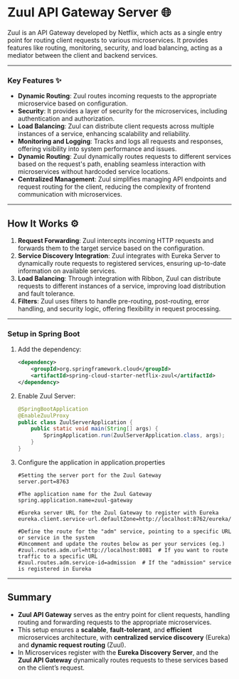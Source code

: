 # **Zuul API Gateway Server** 🌐

Zuul is an API Gateway developed by Netflix, which acts as a single entry point for routing client requests to various microservices. It provides features like routing, monitoring, security, and load balancing, acting as a mediator between the client and backend services.

---

### **Key Features** ✨ 
- **Dynamic Routing**: Zuul routes incoming requests to the appropriate microservice based on configuration.
- **Security**: It provides a layer of security for the microservices, including authentication and authorization.
- **Load Balancing**: Zuul can distribute client requests across multiple instances of a service, enhancing scalability and reliability.
- **Monitoring and Logging**: Tracks and logs all requests and responses, offering visibility into system performance and issues.
- **Dynamic Routing**: Zuul dynamically routes requests to different services based on the request's path, enabling seamless interaction with microservices without hardcoded service locations.
- **Centralized Management**: Zuul simplifies managing API endpoints and request routing for the client, reducing the complexity of frontend communication with microservices.

---

## How It Works ⚙️ 
1. **Request Forwarding**: Zuul intercepts incoming HTTP requests and forwards them to the target service based on the configuration.
2. **Service Discovery Integration**: Zuul integrates with Eureka Server to dynamically route requests to registered services, ensuring up-to-date information on available services.
3. **Load Balancing**: Through integration with Ribbon, Zuul can distribute requests to different instances of a service, improving load distribution and fault tolerance.
4. **Filters**: Zuul uses filters to handle pre-routing, post-routing, error handling, and security logic, offering flexibility in request processing.

---

### **Setup in Spring Boot**
1. Add the dependency:
   ```xml
   <dependency>
       <groupId>org.springframework.cloud</groupId>
       <artifactId>spring-cloud-starter-netflix-zuul</artifactId>
   </dependency>
   ```
2. Enable Zuul Server:
   ```java
   @SpringBootApplication
   @EnableZuulProxy
   public class ZuulServerApplication {
       public static void main(String[] args) {
           SpringApplication.run(ZuulServerApplication.class, args);
       }
   }
   ```
3. Configure the application in application.properties
   
    ```
    #Setting the server port for the Zuul Gateway
    server.port=8763
    
    #The application name for the Zuul Gateway
    spring.application.name=zuul-gateway
    
    #Eureka server URL for the Zuul Gateway to register with Eureka
    eureka.client.service-url.defaultZone=http://localhost:8762/eureka/
    
    #Define the route for the "adm" service, pointing to a specific URL or service in the system
    #Uncomment and update the routes below as per your services (eg.)
    #zuul.routes.adm.url=http://localhost:8081  # If you want to route traffic to a specific URL  
    #zuul.routes.adm.service-id=admission  # If the "admission" service is registered in Eureka
    ```

---

## Summary

- **Zuul API Gateway** serves as the entry point for client requests, handling routing and forwarding requests to the appropriate microservices.
- This setup ensures a **scalable**, **fault-tolerant**, and **efficient** microservices architecture, with **centralized service discovery** (Eureka) and **dynamic request routing** (Zuul).
- In Microservices register with the **Eureka Discovery Server**, and the **Zuul API Gateway** dynamically routes requests to these services based on the client’s request.
